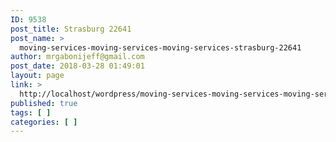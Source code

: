 ```yaml
---
ID: 9538
post_title: Strasburg 22641
post_name: >
  moving-services-moving-services-moving-services-strasburg-22641
author: mrgabonijeff@gmail.com
post_date: 2018-03-28 01:49:01
layout: page
link: >
  http://localhost/wordpress/moving-services-moving-services-moving-services-strasburg-22641/
published: true
tags: [ ]
categories: [ ]
---
```

